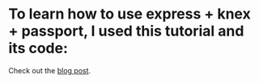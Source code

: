 # To learn how to use express + knex + passport, I used this tutorial and its code:

Check out the [blog post](http://mherman.org/blog/2016/09/25/node-passport-and-postgres/#.V-gocpMrJE4).
